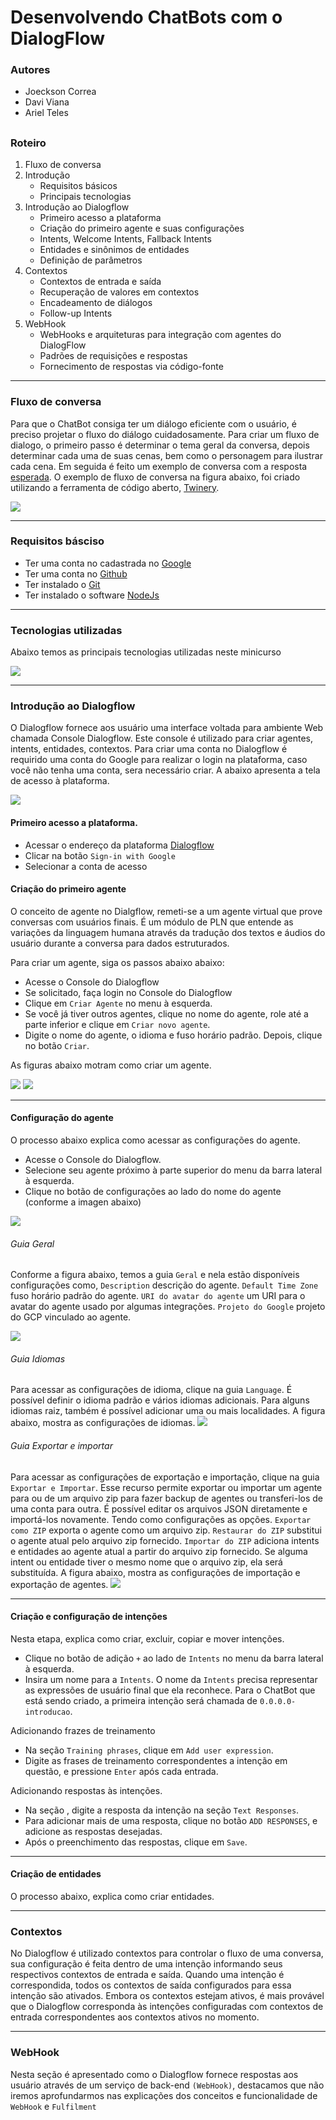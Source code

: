 <!-- @format -->

# Desenvolvendo ChatBots com o DialogFlow

### Autores

- Joeckson Correa
- Davi Viana
- Ariel Teles

## <!--[Capítulo do Livro em modo rascunho](doc/minicurso_enucompi2021.pdf)-->

### Roteiro

1. Fluxo de conversa
2. Introdução
   - Requisitos básicos
   - Principais tecnologias
3. Introdução ao Dialogflow
   - Primeiro acesso a plataforma
   - Criação do primeiro agente e suas configurações
   - Intents, Welcome Intents, Fallback Intents
   - Entidades e sinônimos de entidades
   - Definição de parâmetros
4. Contextos
   - Contextos de entrada e saída
   - Recuperação de valores em contextos
   - Encadeamento de diálogos
   - Follow-up Intents
5. WebHook
   - WebHooks e arquiteturas para integração com agentes do DialogFlow
   - Padrões de requisições e respostas
   - Fornecimento de respostas via código-fonte

---

### Fluxo de conversa

Para que o ChatBot consiga ter um diálogo eficiente com o usuário, é preciso projetar o fluxo do diálogo cuidadosamente. Para criar um fluxo de dialogo, o primeiro passo é determinar o tema geral da conversa, depois determinar cada uma de suas cenas, bem como o personagem para ilustrar cada cena. Em seguida é feito um exemplo de conversa com a resposta [esperada](https://ieeexplore.ieee.org/document/9231659). O exemplo de fluxo de conversa na figura abaixo, foi criado utilizando a ferramenta de código aberto, [Twinery](https://twinery.org/).

![](img/tela-fluxo-bot.png)

---

### Requisitos básciso

- Ter uma conta no cadastrada no [Google](https://www.google.com/account/about/)
- Ter uma conta no [Github](https://github.com/)
- Ter instalado o [Git](https://git-scm.com/)
- Ter instalado o software [NodeJs](https://nodejs.org/en/)

---

### Tecnologias utilizadas

Abaixo temos as principais tecnologias utilizadas neste minicurso

![](img/tecnologias.png)

---

### Introdução ao Dialogflow

O Dialogflow fornece aos usuário uma interface voltada para ambiente Web chamada Console Dialogflow. Este console é utilizado para criar agentes, intents, entidades, contextos. Para criar uma conta no Dialogflow é requirido uma conta do Google para realizar o login na plataforma, caso você não tenha uma conta, sera necessário criar. A abaixo apresenta a tela de acesso à plataforma.

![](img/tela-acessp-dw.png)

#### Primeiro acesso a plataforma.

- Acessar o endereço da plataforma [Dialogflow](https://dialogflow.cloud.google.com/login)
- Clicar na botão `Sign-in with Google`
- Selecionar a conta de acesso

#### Criação do primeiro agente

O conceito de agente no Dialgflow, remeti-se a um agente virtual que prove conversas com usuários finais. É um módulo de PLN que entende as variações da linguagem humana através da tradução dos textos e áudios do usuário durante a conversa para dados estruturados.

Para criar um agente, siga os passos abaixo abaixo:

- Acesse o Console do Dialogflow
- Se solicitado, faça login no Console do Dialogflow
- Clique em `Criar Agente` no menu à esquerda.
- Se você já tiver outros agentes, clique no nome do agente, role até a parte inferior e clique em `Criar novo agente`.
- Digite o nome do agente, o idioma e fuso horário padrão. Depois, clique no botão `Criar`.

As figuras abaixo motram como criar um agente.

![](img/tela-criando-agente-dw.jpg)
![](img/tela-criando-agente2-dw.jpg)

---

#### Configuração do agente

O processo abaixo explica como acessar as configurações do agente.

- Acesse o Console do Dialogflow.
- Selecione seu agente próximo à parte superior do menu da barra lateral à esquerda.
- Clique no botão de configurações ao lado do nome do agente (conforme a imagen abaixo)

![](img/tela-acesso-configurar-agente-dw.jpg)

###### Guia Geral

Conforme a figura abaixo, temos a guia `Geral` e nela estão disponíveis configurações como, `Description` descrição do agente. `Default Time Zone` fuso horário padrão do agente. `URI do avatar do agente` um URI para o avatar do agente usado por algumas integrações. `Projeto do Google` projeto do GCP vinculado ao agente.

![](img/tela-configuracao-geral-dw.jpg)

###### Guia Idiomas

Para acessar as configurações de idioma, clique na guia `Language`. É possível definir o idioma padrão e vários idiomas adicionais. Para alguns idiomas raiz, também é possível adicionar uma ou mais localidades. A figura abaixo, mostra as configurações de idiomas.
![](img/tela-idiomas.jpg)

###### Guia Exportar e importar

Para acessar as configurações de exportação e importação, clique na guia `Exportar e Importar`. Esse recurso permite exportar ou importar um agente para ou de um arquivo zip para fazer backup de agentes ou transferi-los de uma conta para outra. É possível editar os arquivos JSON diretamente e importá-los novamente. Tendo como configurações as opções. `Exportar como ZIP` exporta o agente como um arquivo zip. `Restaurar do ZIP` substitui o agente atual pelo arquivo zip fornecido. `Importar do ZIP` adiciona intents e entidades ao agente atual a partir do arquivo zip fornecido. Se alguma intent ou entidade tiver o mesmo nome que o arquivo zip, ela será substituída.
A figura abaixo, mostra as configurações de importação e exportação de agentes.
![](img/tela-importar-exportar.jpg)

---

#### Criação e configuração de intenções

Nesta etapa, explica como criar, excluir, copiar e mover intenções.

- Clique no botão de adição `+` ao lado de `Intents` no menu da barra lateral à esquerda.
- Insira um nome para a `Intents`. O nome da `Intents` precisa representar as expressões de usuário final que ela reconhece. Para o ChatBot que está sendo criado, a primeira intenção será chamada de `0.0.0.0-introducao`.

Adicionando frazes de treinamento
- Na seção `Training phrases`, clique em `Add user expression`.
- Digite as frases de treinamento correspondentes a intenção em questão, e pressione `Enter` após cada entrada.

Adicionando respostas às intenções.
- Na seção , digite a resposta da intenção na seção `Text Responses`.
- Para adicionar mais de uma resposta, clique no botão `ADD RESPONSES`, e adicione as respostas desejadas.
- Após o preenchimento das respostas, clique em `Save`.

---

#### Criação de entidades

O processo abaixo, explica como criar entidades.

---

### Contextos

No Dialogflow é utilizado contextos para controlar o fluxo de uma conversa, sua configuração é feita dentro de uma intenção informando seus respectivos contextos de entrada e saída. Quando uma intenção é correspondida, todos os contextos de saída configurados para essa intenção são ativados. Embora os contextos estejam ativos, é mais provável que o Dialogflow corresponda às intenções configuradas com contextos de entrada correspondentes aos contextos ativos no momento.

---

### WebHook

Nesta seção é apresentado como o Dialogflow fornece respostas aos usuário através de um serviço de back-end `(WebHook)`, destacamos que não iremos aprofundarmos nas explicações dos conceitos e funcionalidade de `WebHook` e `Fulfilment`
